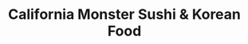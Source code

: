 ---
layout: place
title: "California Monster Sushi & Korean Food"
permalink: /washington/kent/california-monster-sushi-korean-food.html
stateAbbr: WA
stateName: Washington
cityName: Kent
seo:
  name: "California Monster Sushi & Korean Food"
  type: Restaurant
  links: null
description: "Looking for sushi in Kent, Washington? Check out California Monster Sushi & Korean Food for a delightful Japanese dining experience. Enjoy a variety of sushi..."
place_id: ChIJ6VDjarZekFQR1ZXJGuVj1Gk
photos:
  - name: >-
      places/ChIJ6VDjarZekFQR1ZXJGuVj1Gk/photos/AeeoHcJ3AGObc23gy-KfFZujuY5xXbzO1DsbDg_iTFPFRAFXiLHXfJG_QQ9O-ZDUMkq69BWDBrHYxT_7Ps6-IW9cObBd2I3z43vMug4xx6wBa_fTHhTIT3t4cl-64f9in_KIAKt58fYv9aVzqkhzIYume93G7nrRfTBaxoD5G2b13ep__cJMSjXKFjM4NmfMHqPfSB8qgONBCFpxkz3ThWokSq5S4ivcJyVOjiV7WjqEoA5qqeyFazuv9lAUOrF7zZrjk8TNFoVWaB83-NbFXXhRdNF3hdrsDI3tQmSWbDZKapI3Ag
    widthPx: 4032
    heightPx: 3024
    authorAttributions:
      - displayName: California Monster Sushi & Korean Food
        uri: https://maps.google.com/maps/contrib/101549556079224053731
        photoUri: >-
          https://lh3.googleusercontent.com/a-/ALV-UjXxkjkmjX9onCaR09EazaIezgTvT5aV6-IPSf5lQrPeZAEN34E=s100-p-k-no-mo
    flagContentUri: >-
      https://www.google.com/local/imagery/report/?cb_client=maps_api_places.places_api&image_key=!1e10!2sAF1QipP7YY5Twm-S5Ta0LoOMBb-DeCQquEYMMJ9CRZUg&hl=en-US
    googleMapsUri: >-
      https://www.google.com/maps/place//data=!3m4!1e2!3m2!1sAF1QipP7YY5Twm-S5Ta0LoOMBb-DeCQquEYMMJ9CRZUg!2e10!4m2!3m1!1s0x54905eb66ae350e9:0x69d463e51ac995d5
  - name: >-
      places/ChIJ6VDjarZekFQR1ZXJGuVj1Gk/photos/AeeoHcJlxV9ijFSLemL3TtJXQJPjxGQIMzGNR-vlDw4mq-oXnunOsqkc2ciw9W_GkfehYh8OfoY-HVunp1HmhK6UIFuY2lkZPBRvhLqisw-tsl1MMM35OC_3wB4W5ofxEW9UFRlZOZcXhpebDLc2CzhNyf_xuwFvI3Gr0VSDu42p17EC8hXkOleo2u0snHQFsZ04EBdp7N1zbfufGU-o5WmPB-oy7ZwYSpih8T2TuwmjV7ftRay1gmAUYu_7ZopgpmCMQl-pT9AxzQgZB6qRh_ZFIegJ9R1LSrPd3u0_9-UBZ2Lkgg
    widthPx: 3024
    heightPx: 4032
    authorAttributions:
      - displayName: California Monster Sushi & Korean Food
        uri: https://maps.google.com/maps/contrib/101549556079224053731
        photoUri: >-
          https://lh3.googleusercontent.com/a-/ALV-UjXxkjkmjX9onCaR09EazaIezgTvT5aV6-IPSf5lQrPeZAEN34E=s100-p-k-no-mo
    flagContentUri: >-
      https://www.google.com/local/imagery/report/?cb_client=maps_api_places.places_api&image_key=!1e10!2sAF1QipOq7X5ZbwqjrN2NzuRnFz5SdPnz-_B5QS7Mw47U&hl=en-US
    googleMapsUri: >-
      https://www.google.com/maps/place//data=!3m4!1e2!3m2!1sAF1QipOq7X5ZbwqjrN2NzuRnFz5SdPnz-_B5QS7Mw47U!2e10!4m2!3m1!1s0x54905eb66ae350e9:0x69d463e51ac995d5
  - name: >-
      places/ChIJ6VDjarZekFQR1ZXJGuVj1Gk/photos/AeeoHcJ15mwpCmeMPdZiBlDJM5mPshwRyRz70cWTEmDbX2L3P66H2p9taJ0pN5qazfLMFjXZjTrJ_rQbUk84cIwqhOaHiXOKBPzF8D1syHIjs0Z7QjuxK0-XzBZaS2Jj2nZvQqqHv2lLtSUjtTrKyTVn5bMnqFrVWiq2znHAsoG7ucIbp9JusUuVRBzUZPC1ZzApJD9uVIBh987_PSPQ8TKPMc9AxJOLWEaVpgUhM_aXg4_r6lsDTlhkTwDaavnXXEvVgWtk9rHOsI6SOnGw74NXwMl9AtVaS6CdwpRttaS4K1ZCkQ
    widthPx: 4032
    heightPx: 3024
    authorAttributions:
      - displayName: California Monster Sushi & Korean Food
        uri: https://maps.google.com/maps/contrib/101549556079224053731
        photoUri: >-
          https://lh3.googleusercontent.com/a-/ALV-UjXxkjkmjX9onCaR09EazaIezgTvT5aV6-IPSf5lQrPeZAEN34E=s100-p-k-no-mo
    flagContentUri: >-
      https://www.google.com/local/imagery/report/?cb_client=maps_api_places.places_api&image_key=!1e10!2sAF1QipPKIJxOh4mosnWnJylIXXozzOss71ETXV9OR1If&hl=en-US
    googleMapsUri: >-
      https://www.google.com/maps/place//data=!3m4!1e2!3m2!1sAF1QipPKIJxOh4mosnWnJylIXXozzOss71ETXV9OR1If!2e10!4m2!3m1!1s0x54905eb66ae350e9:0x69d463e51ac995d5
  - name: >-
      places/ChIJ6VDjarZekFQR1ZXJGuVj1Gk/photos/AeeoHcJp4GMY6n-lRpHqYT0sL5wEvMDJWKR-4ltSm5NC7zvGcqZzSMyFI4ge4mVx-2D0Z1KZLSfmN_4C8K9pWtwC2VrYci64ZTc5wcIsevHSq-IjDkwRi9s6gyFqC0aV-YIRLFJw81JlDfsN8IAV5_WF6PQXZQn157J4GEsvJD3CkeYnokNM2IjaXIKApEtS-0ghPZL183WsE5aEClzzxf5x_gSMne7t766-4Q8xPzMDX0awn-b-ApR1Vv4Y9mvxYusib4iGjNVL4OBM7qu4HMRrm7imJzdJYWMzZqhLw4YW8spN9A
    widthPx: 3024
    heightPx: 4032
    authorAttributions:
      - displayName: California Monster Sushi & Korean Food
        uri: https://maps.google.com/maps/contrib/101549556079224053731
        photoUri: >-
          https://lh3.googleusercontent.com/a-/ALV-UjXxkjkmjX9onCaR09EazaIezgTvT5aV6-IPSf5lQrPeZAEN34E=s100-p-k-no-mo
    flagContentUri: >-
      https://www.google.com/local/imagery/report/?cb_client=maps_api_places.places_api&image_key=!1e10!2sAF1QipP-Vzantr4oZ7bvIuh8Q0QsVNfWyaBTUtQk695B&hl=en-US
    googleMapsUri: >-
      https://www.google.com/maps/place//data=!3m4!1e2!3m2!1sAF1QipP-Vzantr4oZ7bvIuh8Q0QsVNfWyaBTUtQk695B!2e10!4m2!3m1!1s0x54905eb66ae350e9:0x69d463e51ac995d5
  - name: >-
      places/ChIJ6VDjarZekFQR1ZXJGuVj1Gk/photos/AeeoHcK93q_BPuy81227T3UDzu5t9EiCu3csLwDnqA0w-4Lk-r9McDb6pcq6FxnN6ify199xxC0ne6vMez1F9IFjf1TGhjD9NNvFdOI5kTU9zZsNSjagxeUzF20XW2W2KeWLQhcug50_81Ev6xsP91rUfzJebtCRNSkbV0tVQWAyh1sAkOBZkJsjyRz4BFTkfplSot5LQOFvJJOLv7H_g4Kh4dAj_zFVHAyKw5FYJjHTzrtAbaJ7P5jLGbtuesHs05NqmEX1y8M2xbjmziM0C2WoiLSeLGDMT_RK410Ee8593z6SXL4GBQuWJrsgawJpnXZ6qtGDcMq-cF43Q4oEfNYL9xo8xmQc4j-pmvTq9YW_gqHjGfCWDPRZAoTYwEf15x2YdYT2CwVAgF91SK-IGB4VMoeAoQQw4rKDaxuN8KCjRy6JnJCc
    widthPx: 4032
    heightPx: 2268
    authorAttributions:
      - displayName: MINJAE
        uri: https://maps.google.com/maps/contrib/113500139514683509768
        photoUri: >-
          https://lh3.googleusercontent.com/a/ACg8ocJVi9UZBR1NcvnLqbp_-qPH3pDgYML8SZoIwUm20FknSF-zLg=s100-p-k-no-mo
    flagContentUri: >-
      https://www.google.com/local/imagery/report/?cb_client=maps_api_places.places_api&image_key=!1e10!2sCIHM0ogKEICAgMCwj8Xo5QE&hl=en-US
    googleMapsUri: >-
      https://www.google.com/maps/place//data=!3m4!1e2!3m2!1sCIHM0ogKEICAgMCwj8Xo5QE!2e10!4m2!3m1!1s0x54905eb66ae350e9:0x69d463e51ac995d5
  - name: >-
      places/ChIJ6VDjarZekFQR1ZXJGuVj1Gk/photos/AeeoHcK5lFTNSs4TCDkxZWs7DI5C8Jxs5uOV-i0-FXFdKEIONmeTHOmVJR_uQePE4qCT1yr3TPi-yxEXWz-7RmWg8QfJ9lnxwTyhrbdxBU4rdx0zgFFW6E-toFcdKHjEt20flRtTiqcblKL3v44Sgp-HLYfbLldqWnAzBqnXpGdnhRIyy_ja8lARBgYNV2t8TCNHpO-TllZn8XJQ1dcxe4aKP0c769f717tuzBdGGUIGNw-BhgfLY8Pd18lO-2ghzvX157bc17WUTzmoaNhqwue4KKvwl6OBmTFASqK1gksarQHUOg
    widthPx: 3024
    heightPx: 3024
    authorAttributions:
      - displayName: California Monster Sushi & Korean Food
        uri: https://maps.google.com/maps/contrib/101549556079224053731
        photoUri: >-
          https://lh3.googleusercontent.com/a-/ALV-UjXxkjkmjX9onCaR09EazaIezgTvT5aV6-IPSf5lQrPeZAEN34E=s100-p-k-no-mo
    flagContentUri: >-
      https://www.google.com/local/imagery/report/?cb_client=maps_api_places.places_api&image_key=!1e10!2sAF1QipOkfvTbj6BEYo_wJoPXe4G7htuOivth_dCgoUHt&hl=en-US
    googleMapsUri: >-
      https://www.google.com/maps/place//data=!3m4!1e2!3m2!1sAF1QipOkfvTbj6BEYo_wJoPXe4G7htuOivth_dCgoUHt!2e10!4m2!3m1!1s0x54905eb66ae350e9:0x69d463e51ac995d5
  - name: >-
      places/ChIJ6VDjarZekFQR1ZXJGuVj1Gk/photos/AeeoHcI8wvznoHPi9Q5e0i2jVtYlFkcXBKyTTxgFMQbS9-D0pGVyYpx7YQnBMi6066xApRnKjZnqvbVqXrtwCBbSGF2sIzX2aVvaOAynwPyerxwimPSZU0R-nRDlLmMGilvVTXGbDX_opn12KgkHoCGzNag95PgrVzTDZ8lq0GQphUIFEclYR6AnFIxPyS5xIBOUDi-beO1j4F9wKb5BXNLNErHSlmXP1d1CVOJWS56yzWIfo-4wyJFK7EIhbyKdtt8ZCEtvkpyKC0xekYjwxYRKBP--CPC9per7Z2-GBdNwCNwlJg
    widthPx: 3024
    heightPx: 4032
    authorAttributions:
      - displayName: California Monster Sushi & Korean Food
        uri: https://maps.google.com/maps/contrib/101549556079224053731
        photoUri: >-
          https://lh3.googleusercontent.com/a-/ALV-UjXxkjkmjX9onCaR09EazaIezgTvT5aV6-IPSf5lQrPeZAEN34E=s100-p-k-no-mo
    flagContentUri: >-
      https://www.google.com/local/imagery/report/?cb_client=maps_api_places.places_api&image_key=!1e10!2sAF1QipO4lyTB5a5tg0UbnVtuxzrhJ1HMvF-H2aquhmav&hl=en-US
    googleMapsUri: >-
      https://www.google.com/maps/place//data=!3m4!1e2!3m2!1sAF1QipO4lyTB5a5tg0UbnVtuxzrhJ1HMvF-H2aquhmav!2e10!4m2!3m1!1s0x54905eb66ae350e9:0x69d463e51ac995d5
  - name: >-
      places/ChIJ6VDjarZekFQR1ZXJGuVj1Gk/photos/AeeoHcLrnsqNMRA04o3Yd6dAkAtLCagSY2c3K1Yt2gNo1q1xukoxYRTNBQGSLv5tEABbPnTHngCCuOoSIzTRQ-Z3T-IQ7KrwmAgAz5xHaFq4ndpPNkr8Qyij_4Kj6SkAZ5aX4BbwlC0APg-i_kLkeiJaUAMwCyEHOFyBJ-2KBF9DYqyQvvy1bu4gDmc-zbiFgJ0yTyBlCcxtBT_krOqHUauO32Uu3OX9sNwtxH_GN2Q3sO-SVXhdNYbDj26oCvD59U4KZhqkRirpugWEEOH3cTqX-6u5Vzhz0_eMPK7zMkx8oqmszA
    widthPx: 3024
    heightPx: 3024
    authorAttributions:
      - displayName: California Monster Sushi & Korean Food
        uri: https://maps.google.com/maps/contrib/101549556079224053731
        photoUri: >-
          https://lh3.googleusercontent.com/a-/ALV-UjXxkjkmjX9onCaR09EazaIezgTvT5aV6-IPSf5lQrPeZAEN34E=s100-p-k-no-mo
    flagContentUri: >-
      https://www.google.com/local/imagery/report/?cb_client=maps_api_places.places_api&image_key=!1e10!2sAF1QipNFoasZujQCkxm4kIdAs3vLr-xbuFy7bOV6vV8L&hl=en-US
    googleMapsUri: >-
      https://www.google.com/maps/place//data=!3m4!1e2!3m2!1sAF1QipNFoasZujQCkxm4kIdAs3vLr-xbuFy7bOV6vV8L!2e10!4m2!3m1!1s0x54905eb66ae350e9:0x69d463e51ac995d5
  - name: >-
      places/ChIJ6VDjarZekFQR1ZXJGuVj1Gk/photos/AeeoHcLH2j7LN3TzukmT7wUr8slN5M6adW5ydV0wcysXEkPqTJ8JHetIsjiidykP2iBgrOATeasYB4KTa57jRX21Gwuw0vj6CInfjEjaWDvC7T086G1dwRKZacJXrj6aeOxM0CnEOiTbcX8uv8MiOLEp3Nq-TBF3hXIcLnQxGi7aMoeoD93_MXCJ70ObmBefXBXiStftApbH9Zgn8hkTVAXkph-zYA_k_O-3tW2vpWWdildgnzSfZjmoDTvgIFnH36jVKP4rnfxDJJzAsnPdJOivFDvhp6Srck8BFr65ec2FX7Em-7rA3wgW7t6UqutE3tzaGISVEqXulqGb1QoftpJKE4F-2XviPEnkwBnE6JpDtS2IBdLLcPYGDNZggqk4v6NPsYQzlxOC0SceX3CNiJkLEB8-EOpny_4BJfUnyxYQRFJaXg
    widthPx: 4032
    heightPx: 3024
    authorAttributions:
      - displayName: Sally C
        uri: https://maps.google.com/maps/contrib/104025341851776377839
        photoUri: >-
          https://lh3.googleusercontent.com/a/ACg8ocJlBEfEStMkakp6M6INJF3FsDuUlu94OtJjjeiU7mge_LhY=s100-p-k-no-mo
    flagContentUri: >-
      https://www.google.com/local/imagery/report/?cb_client=maps_api_places.places_api&image_key=!1e10!2sCIHM0ogKEICAgIDBnML9Dg&hl=en-US
    googleMapsUri: >-
      https://www.google.com/maps/place//data=!3m4!1e2!3m2!1sCIHM0ogKEICAgIDBnML9Dg!2e10!4m2!3m1!1s0x54905eb66ae350e9:0x69d463e51ac995d5
  - name: >-
      places/ChIJ6VDjarZekFQR1ZXJGuVj1Gk/photos/AeeoHcKxFMFf3U0G-9IhunbILz3VN4EqbaJHOZZX3qXIYJmI_ycFYENnaGsmBI1ULrXez5dy1adK87DxkDZbHr3uHv80QeTayAzfk2qIrAX1eVp4suP5aEGpnoqFXHBTirGBBLmmgX31Cx22HLhmMMvzgKw2nzZFvZse6O9FA67WKR3wG1pONOBTMEIN3kzu19hOUWUXYIzAqQBoD5IP1-Eqga5gUKshGQjjvh6UR4Hqk_07pCLhDF_HyVWTnPkdZzSA0hyqsdR6TwNsBB6txxgQVK-ud9u4S5mBLRosExRM0Aiv_qKZJpXsCoJmiccICOB1FDSCKJ8TWRNRjLH32QnZYpTOeSckFPZwFp_c3JGoOBdGALKV_etBhxi6sT5zDKkLm7lOJDDDwGCpBiCWI--VS_ZQ0vCmiLfoKVW8wpWqlMZWA5Np
    widthPx: 4032
    heightPx: 3024
    authorAttributions:
      - displayName: Sandy Cho
        uri: https://maps.google.com/maps/contrib/105177514232773264886
        photoUri: >-
          https://lh3.googleusercontent.com/a-/ALV-UjV3Ir4pIxiLFstlBL8xH2k-hIWPVLq1REoRSB7rJ9bNOATNuAjM=s100-p-k-no-mo
    flagContentUri: >-
      https://www.google.com/local/imagery/report/?cb_client=maps_api_places.places_api&image_key=!1e10!2sCIHM0ogKEICAgIDjvtHZzwE&hl=en-US
    googleMapsUri: >-
      https://www.google.com/maps/place//data=!3m4!1e2!3m2!1sCIHM0ogKEICAgIDjvtHZzwE!2e10!4m2!3m1!1s0x54905eb66ae350e9:0x69d463e51ac995d5
address: 25620 104th Ave SE, Kent, WA 98030, USA
street: 25620 104th Ave SE
city: Kent
state: WA
zip: '98030'
country: USA
neighborhood: null
latitude: '47.371712'
longitude: '-122.200722'
accessibility_options:
  wheelchairAccessibleParking: true
  wheelchairAccessibleSeating: true
business_status: OPERATIONAL
name: California Monster Sushi & Korean Food
google_maps_links:
  directionsUri: >-
    https://www.google.com/maps/dir//''/data=!4m7!4m6!1m1!4e2!1m2!1m1!1s0x54905eb66ae350e9:0x69d463e51ac995d5!3e0
  placeUri: https://maps.google.com/?cid=7625829904693171669
  writeAReviewUri: >-
    https://www.google.com/maps/place//data=!4m3!3m2!1s0x54905eb66ae350e9:0x69d463e51ac995d5!12e1
  reviewsUri: >-
    https://www.google.com/maps/place//data=!4m4!3m3!1s0x54905eb66ae350e9:0x69d463e51ac995d5!9m1!1b1
  photosUri: >-
    https://www.google.com/maps/place//data=!4m3!3m2!1s0x54905eb66ae350e9:0x69d463e51ac995d5!10e5
primary_type: Sushi Restaurant
opening_hours:
  regular: null
  current: null
secondary_opening_hours:
  regular:
    weekdayDescriptions: null
    type: null
  current:
    weekdayDescriptions: null
    type: null
phone: (626) 360-8529
price_level: PRICE_LEVEL_MODERATE
price_range: $10 &ndash; $20
rating: '3.8'
rating_count: 318
website: null
reviews: null
parking_options: null
payment_options: null
allow_dogs: null
curbside_pickup: null
delivery: null
dine_in: null
good_for_children: null
good_for_groups: null
good_for_sports: null
live_music: null
menu_for_children: null
outdoor_seating: null
reservable: null
restroom: null
serves_beer: null
serves_breakfast: null
serves_brunch: null
serves_cocktails: null
serves_coffee: null
serves_dinner: null
serves_dessert: null
serves_lunch: null
serves_vegetarian_food: null
serves_wine: null
takeout: null
summary: null

---